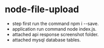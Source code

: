 # node-file-upload
- step first run the command npm i --save.
- application run command node index.js.
- attached api response screenshot folder.
- attached mysql database tables.
